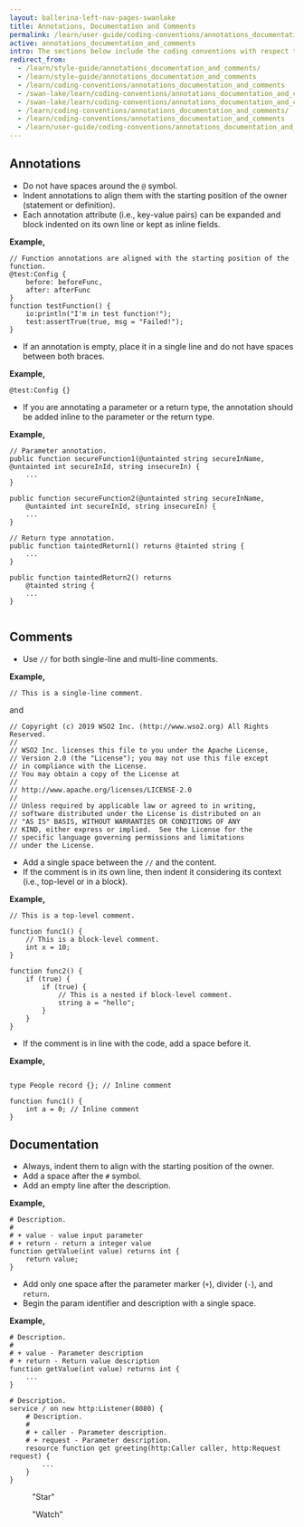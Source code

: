 ```yaml
---
layout: ballerina-left-nav-pages-swanlake
title: Annotations, Documentation and Comments
permalink: /learn/user-guide/coding-conventions/annotations_documentation_and_comments/
active: annotations_documentation_and_comments
intro: The sections below include the coding conventions with respect to annotations, documentation, and comments.
redirect_from:
  - /learn/style-guide/annotations_documentation_and_comments/
  - /learn/style-guide/annotations_documentation_and_comments
  - /learn/coding-conventions/annotations_documentation_and_comments
  - /swan-lake/learn/coding-conventions/annotations_documentation_and_comments/
  - /swan-lake/learn/coding-conventions/annotations_documentation_and_comments
  - /learn/coding-conventions/annotations_documentation_and_comments/
  - /learn/coding-conventions/annotations_documentation_and_comments
  - /learn/user-guide/coding-conventions/annotations_documentation_and_comments
---
```


## Annotations
* Do not have spaces around the `@` symbol.
* Indent annotations to align them with the starting position of the owner (statement or definition).
* Each annotation attribute (i.e., key-value pairs) can be expanded and block indented on its own line or kept as inline fields.

**Example,**

```ballerina
// Function annotations are aligned with the starting position of the function.
@test:Config {
    before: beforeFunc,
    after: afterFunc
}
function testFunction() {
    io:println("I'm in test function!");
    test:assertTrue(true, msg = "Failed!");
}
```

* If an annotation is empty, place it in a single line and 
  do not have spaces between both braces.
  
**Example,**

```ballerina
@test:Config {}
```

* If you are annotating a parameter or a return type, the annotation should be added inline to the parameter or the return type.
  
**Example,**
  
```ballerina
// Parameter annotation.
public function secureFunction1(@untainted string secureInName, @untainted int secureInId, string insecureIn) {
    ...
}
  
public function secureFunction2(@untainted string secureInName,
    @untainted int secureInId, string insecureIn) {
    ...
}
  
// Return type annotation.
public function taintedReturn1() returns @tainted string {
    ...
}
    
public function taintedReturn2() returns 
    @tainted string {
    ...
}
  
```

## Comments
* Use `//` for both single-line and multi-line comments.
  
**Example,**

```ballerina
// This is a single-line comment.
```

  and 
  
```ballerina
// Copyright (c) 2019 WSO2 Inc. (http://www.wso2.org) All Rights Reserved.
//
// WSO2 Inc. licenses this file to you under the Apache License,
// Version 2.0 (the "License"); you may not use this file except
// in compliance with the License.
// You may obtain a copy of the License at
//
// http://www.apache.org/licenses/LICENSE-2.0
//
// Unless required by applicable law or agreed to in writing,
// software distributed under the License is distributed on an
// "AS IS" BASIS, WITHOUT WARRANTIES OR CONDITIONS OF ANY
// KIND, either express or implied.  See the License for the
// specific language governing permissions and limitations
// under the License.
```
  
* Add a single space between the `//` and the content.
* If the comment is in its own line, then indent it considering its context (i.e., top-level or in a block).
  
**Example,**

```ballerina
// This is a top-level comment.

function func1() {
    // This is a block-level comment. 
    int x = 10;
}

function func2() {
    if (true) {
        if (true) {
            // This is a nested if block-level comment.
            string a = "hello";
        }
    }
}
```

* If the comment is in line with the code, add a space before it.

**Example,**

```ballerina

type People record {}; // Inline comment

function func1() {
    int a = 0; // Inline comment
}

```


## Documentation
* Always, indent them to align with the starting position of the owner.
* Add a space after the `#` symbol.
* Add an empty line after the description.

**Example,**

```ballerina
# Description.
#
# + value - value input parameter 
# + return - return a integer value
function getValue(int value) returns int {
    return value;
}
```

* Add only one space after the parameter marker (`+`), divider (`-`), and `return`.
* Begin the param identifier and description with a single space.

**Example,**
  
```ballerina
# Description.
#
# + value - Parameter description
# + return - Return value description
function getValue(int value) returns int {
    ...
}

# Description.
service / on new http:Listener(8080) {
    # Description.
    #
    # + caller - Parameter description.
    # + request - Parameter description.
    resource function get greeting(http:Caller caller, http:Request request) {
        ...
    }
}
```

<div class="cGitButtonContainer"><p data-button="iGitStarText">"Star"</p><p data-button="iGitWatchText">"Watch"</p></div>


<style> #tree-expand-all , #tree-collapse-all, .cTocElements {display:none;} .cGitButtonContainer {padding-left: 40px;} </style>
